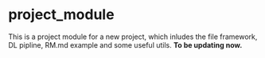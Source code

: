 # project_module
This is a project module for a new project, which inludes the file framework, DL pipline, RM.md example and some useful utils.
**To be updating now.**
